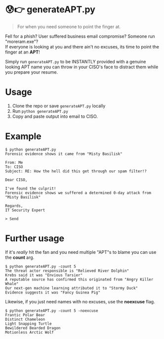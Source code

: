 # 😰👉 generateAPT.py 
> For when you need someone to point the finger at.

Fell for a phish? User suffered business email compromise? Someone run "moreram.exe"?  
If everyone is looking at you and there ain't no excuses, its time to point the finger at an **APT**!

Simply run `generateAPT.py` to be INSTANTLY provided with a genuine looking APT name you can throw in your CISO's face to distract them while you prepare your resume.

# Usage
1. Clone the repo or save `generateAPT.py` locally
2. Run `python generateAPT.py`
3. Copy and paste output into email to CISO.

# Example
```
$ python generateAPT.py
Forensic evidence shows it came from "Misty Basilisk"
```

```
From: Me
To: CISO
Subject: RE: How the hell did this get through our spam filter!?

Dear CISO, 

I've found the culprit!
Forensic evidence shows we suffered a determined 0-day attack from "Misty Basilisk"

Regards,
IT Security Expert

> Send
```

# Further usage
If it's _really_ hit the fan and you need multiple "APT"s to blame you can use the **count** arg.

```
$ python generateAPT.py -count 5
The threat actor responsible is "Relieved River Dolphin"
Krebs said it was "Envious Tarsier"
A reputable source has confirmed this originated from "Angry Killer Whale"
Our next-gen machine learning attributed it to "Stormy Duck"
Evidence suggests it was "Fancy Guinea Pig"
```

Likewise, if you just need names with no excuses, use the **noexcuse** flag.
```
$ python generateAPT.py -count 5 -noexcuse
Frantic Polar Bear
Distinct Chameleon
Light Snapping Turtle
Bewildered Bearded Dragon
Motionless Arctic Wolf
```
